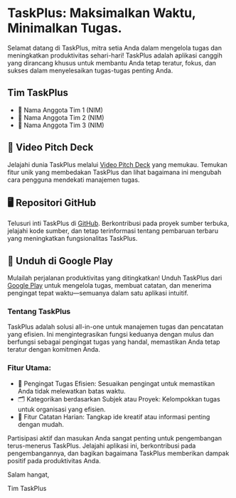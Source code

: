 # TaskPlus: Maksimalkan Waktu, Minimalkan Tugas.

Selamat datang di TaskPlus, mitra setia Anda dalam mengelola tugas dan meningkatkan produktivitas sehari-hari! TaskPlus adalah aplikasi canggih yang dirancang khusus untuk membantu Anda tetap teratur, fokus, dan sukses dalam menyelesaikan tugas-tugas penting Anda.

## Tim TaskPlus
- 🌟 Nama Anggota Tim 1 (NIM)
- 🌟 Nama Anggota Tim 2 (NIM)
- 🌟 Nama Anggota Tim 3 (NIM)

## 🚀 Video Pitch Deck
Jelajahi dunia TaskPlus melalui [Video Pitch Deck](insert_link_here) yang memukau. Temukan fitur unik yang membedakan TaskPlus dan lihat bagaimana ini mengubah cara pengguna mendekati manajemen tugas.

## 🖥️ Repositori GitHub
Telusuri inti TaskPlus di [GitHub](insert_link_here). Berkontribusi pada proyek sumber terbuka, jelajahi kode sumber, dan tetap terinformasi tentang pembaruan terbaru yang meningkatkan fungsionalitas TaskPlus.

## 📲 Unduh di Google Play
Mulailah perjalanan produktivitas yang ditingkatkan! Unduh TaskPlus dari [Google Play](insert_link_here) untuk mengelola tugas, membuat catatan, dan menerima pengingat tepat waktu—semuanya dalam satu aplikasi intuitif.

### Tentang TaskPlus
TaskPlus adalah solusi all-in-one untuk manajemen tugas dan pencatatan yang efisien. Ini mengintegrasikan fungsi keduanya dengan mulus dan berfungsi sebagai pengingat tugas yang handal, memastikan Anda tetap teratur dengan komitmen Anda.

### Fitur Utama:
- 📅 Pengingat Tugas Efisien: Sesuaikan pengingat untuk memastikan Anda tidak melewatkan batas waktu.
- 🗂️ Kategorikan berdasarkan Subjek atau Proyek: Kelompokkan tugas untuk organisasi yang efisien.
- 📝 Fitur Catatan Harian: Tangkap ide kreatif atau informasi penting dengan mudah.

Partisipasi aktif dan masukan Anda sangat penting untuk pengembangan terus-menerus TaskPlus. Jelajahi aplikasi ini, berkontribusi pada pengembangannya, dan bagikan bagaimana TaskPlus memberikan dampak positif pada produktivitas Anda.

Salam hangat,

Tim TaskPlus
